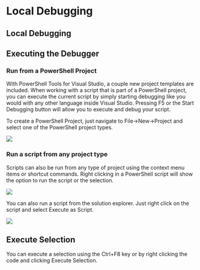 # Local Debugging

## Local Debugging

## Executing the Debugger

### Run from a PowerShell Project

With PowerShell Tools for Visual Studio, a couple new project templates are included. When working with a script that is part of a PowerShell project, you can execute the current script by simply starting debugging like you would with any other language inside Visual Studio. Pressing F5 or the Start Debugging button will allow you to execute and debug your script.

To create a PowerShell Project, just navigate to File-&gt;New-&gt;Project and select one of the PowerShell project types.

![](https://camo.githubusercontent.com/fa0d1edc98590c9db85fa9dbd47d6263ecca0dfc/687474703a2f2f692e696d6775722e636f6d2f717331386a724d2e706e67)

### Run a script from any project type

Scripts can also be run from any type of project using the context menu items or shortcut commands. Right clicking in a PowerShell script will show the option to run the script or the selection.

![](https://camo.githubusercontent.com/136651d8e10a744a6515287469c6734644a7e6cb/687474703a2f2f692e696d6775722e636f6d2f4d7133376a4b552e706e67)

You can also run a script from the solution explorer. Just right click on the script and select Execute as Script.

![](https://camo.githubusercontent.com/49415f7630b636d8914d44440f59596a67b03552/687474703a2f2f692e696d6775722e636f6d2f6b5a6f6872364b2e706e67)

## Execute Selection 

You can execute a selection using the Ctrl+F8 key or by right clicking the code and clicking Execute Selection. 



